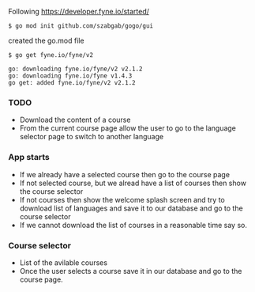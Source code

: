 

Following https://developer.fyne.io/started/


```
$ go mod init github.com/szabgab/gogo/gui
```

created the go.mod file

```
$ go get fyne.io/fyne/v2

go: downloading fyne.io/fyne/v2 v2.1.2
go: downloading fyne.io/fyne v1.4.3
go get: added fyne.io/fyne/v2 v2.1.2

````


### TODO

* Download the content of a course
* From the current course page allow the user to go to the language selector page to switch to another language


### App starts
* If we already have a selected course then go to the course page
* If not selected course, but we alread have a list of courses then show the course selector
* If not courses then show the welcome splash screen and try to download list of languages and save it to our database and go to the course selector
* If we cannot download the list of courses in a reasonable time say so.

### Course selector
* List of the avilable courses
* Once the user selects a course save it in our database and go to the course page.
